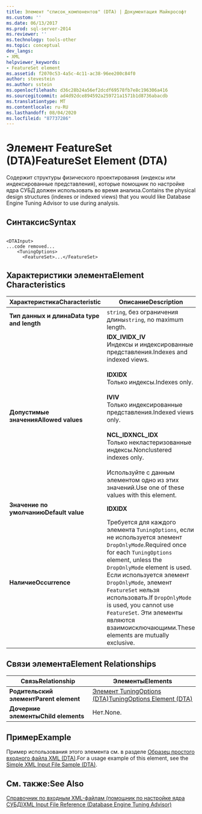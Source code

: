 ```yaml
---
title: Элемент "список_компонентов" (DTA) | Документация Майкрософт
ms.custom: ''
ms.date: 06/13/2017
ms.prod: sql-server-2014
ms.reviewer: ''
ms.technology: tools-other
ms.topic: conceptual
dev_langs:
- XML
helpviewer_keywords:
- FeatureSet element
ms.assetid: f2070c53-4a5c-4c11-ac38-96ee200c84f0
author: stevestein
ms.author: sstein
ms.openlocfilehash: d36c28b24a56ef2dcdf69578fb7e8c196306a416
ms.sourcegitcommit: ad4d92dce894592a259721a1571b1d8736abacdb
ms.translationtype: MT
ms.contentlocale: ru-RU
ms.lasthandoff: 08/04/2020
ms.locfileid: "87737286"
---
```

# <a name="featureset-element-dta"></a><span data-ttu-id="c5a13-102">Элемент FeatureSet (DTA)</span><span class="sxs-lookup"><span data-stu-id="c5a13-102">FeatureSet Element (DTA)</span></span>
  <span data-ttu-id="c5a13-103">Содержит структуры физического проектирования (индексы или индексированные представления), которые помощник по настройке ядра СУБД должен использовать во время анализа.</span><span class="sxs-lookup"><span data-stu-id="c5a13-103">Contains the physical design structures (indexes or indexed views) that you would like Database Engine Tuning Advisor to use during analysis.</span></span>  
  
## <a name="syntax"></a><span data-ttu-id="c5a13-104">Синтаксис</span><span class="sxs-lookup"><span data-stu-id="c5a13-104">Syntax</span></span>  
  
```  
  
<DTAInput>  
...code removed...  
    <TuningOptions>  
      <FeatureSet>...</FeatureSet>  
```  
  
## <a name="element-characteristics"></a><span data-ttu-id="c5a13-105">Характеристики элемента</span><span class="sxs-lookup"><span data-stu-id="c5a13-105">Element Characteristics</span></span>  
  
|<span data-ttu-id="c5a13-106">Характеристика</span><span class="sxs-lookup"><span data-stu-id="c5a13-106">Characteristic</span></span>|<span data-ttu-id="c5a13-107">Описание</span><span class="sxs-lookup"><span data-stu-id="c5a13-107">Description</span></span>|  
|--------------------|-----------------|  
|<span data-ttu-id="c5a13-108">**Тип данных и длина**</span><span class="sxs-lookup"><span data-stu-id="c5a13-108">**Data type and length**</span></span>|<span data-ttu-id="c5a13-109">`string`, без ограничения длины</span><span class="sxs-lookup"><span data-stu-id="c5a13-109">`string`, no maximum length.</span></span>|  
|<span data-ttu-id="c5a13-110">**Допустимые значения**</span><span class="sxs-lookup"><span data-stu-id="c5a13-110">**Allowed values**</span></span>|<span data-ttu-id="c5a13-111">**IDX_IV**</span><span class="sxs-lookup"><span data-stu-id="c5a13-111">**IDX_IV**</span></span><br /> <span data-ttu-id="c5a13-112">Индексы и индексированные представления.</span><span class="sxs-lookup"><span data-stu-id="c5a13-112">Indexes and indexed views.</span></span><br /><br /> <span data-ttu-id="c5a13-113">**IDX**</span><span class="sxs-lookup"><span data-stu-id="c5a13-113">**IDX**</span></span><br /> <span data-ttu-id="c5a13-114">Только индексы.</span><span class="sxs-lookup"><span data-stu-id="c5a13-114">Indexes only.</span></span><br /><br /> <span data-ttu-id="c5a13-115">**IV**</span><span class="sxs-lookup"><span data-stu-id="c5a13-115">**IV**</span></span><br /> <span data-ttu-id="c5a13-116">Только индексированные представления.</span><span class="sxs-lookup"><span data-stu-id="c5a13-116">Indexed views only.</span></span><br /><br /> <span data-ttu-id="c5a13-117">**NCL_IDX**</span><span class="sxs-lookup"><span data-stu-id="c5a13-117">**NCL_IDX**</span></span><br /> <span data-ttu-id="c5a13-118">Только некластеризованные индексы.</span><span class="sxs-lookup"><span data-stu-id="c5a13-118">Nonclustered indexes only.</span></span><br /><br /> <span data-ttu-id="c5a13-119">Используйте с данным элементом одно из этих значений.</span><span class="sxs-lookup"><span data-stu-id="c5a13-119">Use one of these values with this element.</span></span>|  
|<span data-ttu-id="c5a13-120">**Значение по умолчанию**</span><span class="sxs-lookup"><span data-stu-id="c5a13-120">**Default value**</span></span>|<span data-ttu-id="c5a13-121">**IDX**</span><span class="sxs-lookup"><span data-stu-id="c5a13-121">**IDX**</span></span>|  
|<span data-ttu-id="c5a13-122">**Наличие**</span><span class="sxs-lookup"><span data-stu-id="c5a13-122">**Occurrence**</span></span>|<span data-ttu-id="c5a13-123">Требуется для каждого элемента `TuningOptions`, если не используется элемент `DropOnlyMode`.</span><span class="sxs-lookup"><span data-stu-id="c5a13-123">Required once for each `TuningOptions` element, unless the `DropOnlyMode` element is used.</span></span> <span data-ttu-id="c5a13-124">Если используется элемент `DropOnlyMode`, элемент `FeatureSet` нельзя использовать.</span><span class="sxs-lookup"><span data-stu-id="c5a13-124">If `DropOnlyMode` is used, you cannot use `FeatureSet`.</span></span> <span data-ttu-id="c5a13-125">Эти элементы являются взаимоисключающими.</span><span class="sxs-lookup"><span data-stu-id="c5a13-125">These elements are mutually exclusive.</span></span>|  
  
## <a name="element-relationships"></a><span data-ttu-id="c5a13-126">Связи элемента</span><span class="sxs-lookup"><span data-stu-id="c5a13-126">Element Relationships</span></span>  
  
|<span data-ttu-id="c5a13-127">Связь</span><span class="sxs-lookup"><span data-stu-id="c5a13-127">Relationship</span></span>|<span data-ttu-id="c5a13-128">Элементы</span><span class="sxs-lookup"><span data-stu-id="c5a13-128">Elements</span></span>|  
|------------------|--------------|  
|<span data-ttu-id="c5a13-129">**Родительский элемент**</span><span class="sxs-lookup"><span data-stu-id="c5a13-129">**Parent element**</span></span>|[<span data-ttu-id="c5a13-130">Элемент TuningOptions (DTA)</span><span class="sxs-lookup"><span data-stu-id="c5a13-130">TuningOptions Element &#40;DTA&#41;</span></span>](tuningoptions-element-dta.md)|  
|<span data-ttu-id="c5a13-131">**Дочерние элементы**</span><span class="sxs-lookup"><span data-stu-id="c5a13-131">**Child elements**</span></span>|<span data-ttu-id="c5a13-132">Нет.</span><span class="sxs-lookup"><span data-stu-id="c5a13-132">None.</span></span>|  
  
## <a name="example"></a><span data-ttu-id="c5a13-133">Пример</span><span class="sxs-lookup"><span data-stu-id="c5a13-133">Example</span></span>  
 <span data-ttu-id="c5a13-134">Пример использования этого элемента см. в разделе [Образец простого входного файла XML (DTA)](simple-xml-input-file-sample-dta.md).</span><span class="sxs-lookup"><span data-stu-id="c5a13-134">For a usage example of this element, see the [Simple XML Input File Sample &#40;DTA&#41;](simple-xml-input-file-sample-dta.md).</span></span>  
  
## <a name="see-also"></a><span data-ttu-id="c5a13-135">См. также:</span><span class="sxs-lookup"><span data-stu-id="c5a13-135">See Also</span></span>  
 [<span data-ttu-id="c5a13-136">Справочник по входным XML-файлам (помощник по настройке ядра СУБД)</span><span class="sxs-lookup"><span data-stu-id="c5a13-136">XML Input File Reference &#40;Database Engine Tuning Advisor&#41;</span></span>](xml-input-file-reference-database-engine-tuning-advisor.md)  
  
  
